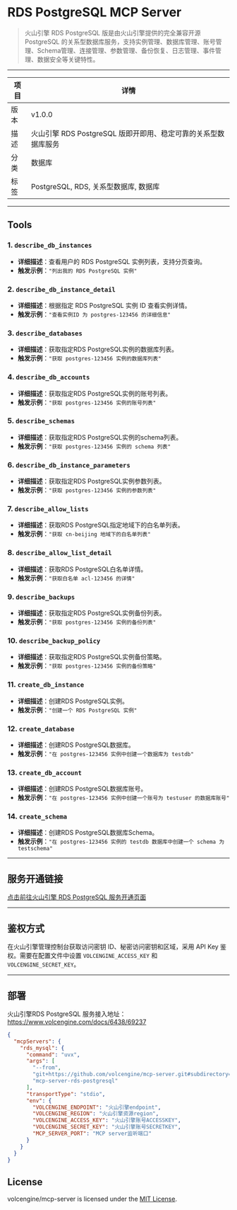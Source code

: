 # RDS PostgreSQL MCP Server
> 火山引擎 RDS PostgreSQL 版是由火山引擎提供的完全兼容开源 PostgreSQL 的关系型数据库服务，支持实例管理、数据库管理、账号管理、Schema管理、连接管理、参数管理、备份恢复、日志管理、事件管理、数据安全等关键特性。

---


| 项目 | 详情 |
| ---- | ---- |
| 版本 | v1.0.0 |
| 描述 | 火山引擎 RDS PostgreSQL 版即开即用、稳定可靠的关系型数据库服务 |
| 分类 | 数据库 |
| 标签 | PostgreSQL, RDS, 关系型数据库, 数据库 |

---

## Tools

### 1. `describe_db_instances`
- **详细描述**：查看用户的 RDS PostgreSQL 实例列表，支持分页查询。
- **触发示例**：`"列出我的 RDS PostgreSQL 实例"`

### 2. `describe_db_instance_detail`
- **详细描述**：根据指定 RDS PostgreSQL 实例 ID 查看实例详情。
- **触发示例**：`"查看实例ID 为 postgres-123456 的详细信息"`

### 3. `describe_databases`
- **详细描述**：获取指定RDS PostgreSQL实例的数据库列表。
- **触发示例**：`"获取 postgres-123456 实例的数据库列表"`

### 4. `describe_db_accounts`
- **详细描述**：获取指定RDS PostgreSQL实例的账号列表。
- **触发示例**：`"获取 postgres-123456 实例的账号列表"`

### 5. `describe_schemas`
- **详细描述**：获取指定RDS PostgreSQL实例的schema列表。
- **触发示例**：`"获取 postgres-123456 实例的 schema 列表"`

### 6. `describe_db_instance_parameters`
- **详细描述**：获取指定RDS PostgreSQL实例参数列表。
- **触发示例**：`"获取 postgres-123456 实例的参数列表"`

### 7. `describe_allow_lists`
- **详细描述**：获取RDS PostgreSQL指定地域下的白名单列表。
- **触发示例**：`"获取 cn-beijing 地域下的白名单列表"`

### 8. `describe_allow_list_detail`
- **详细描述**：获取RDS PostgreSQL白名单详情。
- **触发示例**：`"获取白名单 acl-123456 的详情"`

### 9. `describe_backups`
- **详细描述**：获取指定RDS PostgreSQL实例备份列表。
- **触发示例**：`"获取 postgres-123456 实例的备份列表"`

### 10. `describe_backup_policy`
- **详细描述**：获取指定RDS PostgreSQL实例备份策略。
- **触发示例**：`"获取 postgres-123456 实例的备份策略"`

### 11. `create_db_instance`
- **详细描述**：创建RDS PostgreSQL实例。
- **触发示例**：`"创建一个 RDS PostgreSQL 实例"`

### 12. `create_database`
- **详细描述**：创建RDS PostgreSQL数据库。
- **触发示例**：`"在 postgres-123456 实例中创建一个数据库为 testdb"`

### 13. `create_db_account`
- **详细描述**：创建RDS PostgreSQL数据库账号。
- **触发示例**：`"在 postgres-123456 实例中创建一个账号为 testuser 的数据库账号"`

### 14. `create_schema`
- **详细描述**：创建RDS PostgreSQL数据库Schema。
- **触发示例**：`"在 postgres-123456 实例的 testdb 数据库中创建一个 schema 为 testschema"`

---

## 服务开通链接
[点击前往火山引擎 RDS PostgreSQL 服务开通页面](https://console.volcengine.com/db/rds-pg)

---

## 鉴权方式
在火山引擎管理控制台获取访问密钥 ID、秘密访问密钥和区域，采用 API Key 鉴权。需要在配置文件中设置 `VOLCENGINE_ACCESS_KEY` 和 `VOLCENGINE_SECRET_KEY`。

---

## 部署
火山引擎RDS PostgreSQL 服务接入地址：https://www.volcengine.com/docs/6438/69237
```json
{
  "mcpServers": {
    "rds_mysql": {
      "command": "uvx",
      "args": [
        "--from",
        "git+https://github.com/volcengine/mcp-server.git#subdirectory=server/mcp_server_rds_postgresql",
        "mcp-server-rds-postgresql"
      ],
      "transportType": "stdio",
      "env": {
        "VOLCENGINE_ENDPOINT": "火山引擎endpoint",
        "VOLCENGINE_REGION": "火山引擎资源region",
        "VOLCENGINE_ACCESS_KEY": "火山引擎账号ACCESSKEY",
        "VOLCENGINE_SECRET_KEY": "火山引擎账号SECRETKEY",
        "MCP_SERVER_PORT": "MCP server监听端口"
      }
    }
  }
}
```

## License

volcengine/mcp-server is licensed under the [MIT License](https://github.com/volcengine/mcp-server/blob/main/LICENSE).


